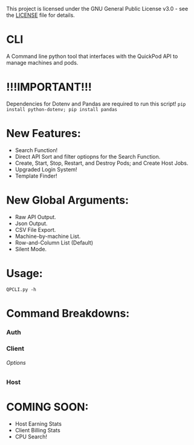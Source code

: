 This project is licensed under the GNU General Public License v3.0 - see the [LICENSE](./LICENSE) file for details.

# CLI
A Command line python tool that interfaces with the QuickPod API to manage machines and pods.

# !!!IMPORTANT!!!
Dependencies for Dotenv and Pandas are required to run this script!
```pip install python-dotenv; pip install pandas```

# New Features:

- Search Function!
- Direct API Sort and filter optiopns for the Search Function.
- Create, Start, Stop, Restart, and Destroy Pods; and Create Host Jobs.
- Upgraded Login System!
- Template Finder!

# New Global Arguments:

- Raw API Output.
- Json Output.
- CSV File Export.
- Machine-by-machine List.
- Row-and-Column List (Default)
- Silent Mode.

# Usage:

```QPCLI.py -h```

# Command Breakdowns:

### Auth

### Client
###### Options

### Host


# COMING SOON:

- Host Earning Stats
- Client Billing Stats
- CPU Search!